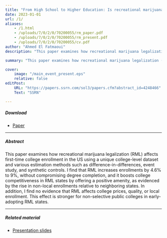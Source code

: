 ```yaml
---
title: "From High School to Higher Education: Is recreational marijuana a consumption amenity for US college students?" 
date: 2023-01-01
url: /1/
aliases: 
    - /1.html
    - /uploads/7/0/2/0/70200055/rm_paper.pdf
    - /uploads/7/0/2/0/70200055/rm_present.pdf
    - /uploads/7/0/2/0/70200055/cv.pdf
author: "Ahmed El Fatmaoui"
description: "This paper examines how recreational marijuana legalization (RML) affects first-time college enrollment in the US using a unique college-level dataset and various estimation methods such as difference-in-differences, event study, and synthetic controls." 

summary: "This paper examines how recreational marijuana legalization (RML) affects first-time college enrollment in the US using a unique college-level dataset and various estimation methods such as difference-in-differences, event study, and synthetic controls. I find that RML increases enrollments by 4.6% to 9%, without compromising degree completion, and it boosts college competitiveness in RML states by offering a positive amenity, as evidenced by the rise in non-local enrollments relative to neighboring states. In addition, I find no evidence that RML affects college prices, quality, or local enrollment. This effect is stronger for non-selective public colleges in early-adopting RML states." 

cover:
    image: "/main_event_present.eps"
    relative: false
editPost:
    URL: "https://papers.ssrn.com/sol3/papers.cfm?abstract_id=4248466"
    Text: "SSRN"

---
```


##### Download

+ [Paper](/mr_paper.pdf)

---

##### Abstract

This paper examines how recreational marijuana legalization (RML) affects first-time college enrollment in the US using a unique college-level dataset and various estimation methods such as difference-in-differences, event study, and synthetic controls. I find that RML increases enrollments by 4.6% to 9%, without compromising degree completion, and it boosts college competitiveness in RML states by offering a positive amenity, as evidenced by the rise in non-local enrollments relative to neighboring states. In addition, I find no evidence that RML affects college prices, quality, or local enrollment. This effect is stronger for non-selective public colleges in early-adopting RML states.

---

##### Related material

+ [Presentation slides](/mr_present.pdf)

